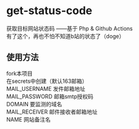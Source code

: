 # get-status-code
获取目标网站状态码 ——基于 Php & Github Actions<br>
有了这个，再也不怕不知道b站的状态了（doge）

## 使用方法
fork本项目<br>
在secrets中创建（默认163邮箱）<br>
MAIL_USERNAME 发件邮箱地址<br>
MAIL_PASSWORD 邮箱smtp授权码<br>
DOMAIN 要监测的域名<br>
MAIL_RECEIVER 邮件接收者邮箱地址<br>
NAME 网站备注名

